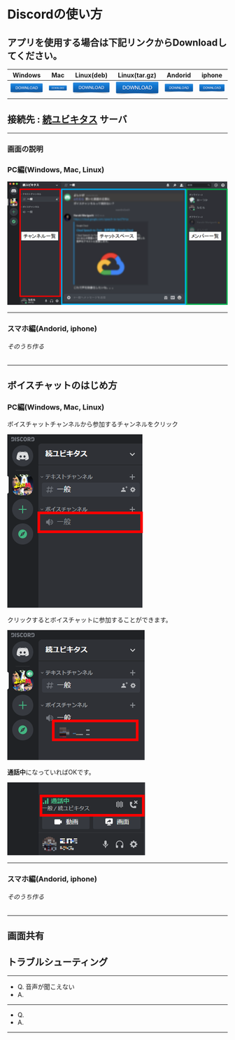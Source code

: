# Discordの使い方
## アプリを使用する場合は下記リンクからDownloadしてください。

|  Windows  |  Mac  |  Linux(deb)  |  Linux(tar.gz)  |  Andorid  |  iphone  |
| ---- | ---- | ---- | ---- | ---- | ---- |
|  [![download](./img/common/download.png)]([URL](https://discord.com/api/download?platform=win))  |  [![download](img/common/download.png)]([URL](https://discord.com/api/download?platform=osx))  | [![download](img/common/download.png)]([URL](https://discord.com/api/download?platform=linux&format=deb))  | [![download](img/common/download.png)]([URL](https://discord.com/api/download?platform=linux&format=tar.gz))  | [![download](img/common/download.png)]([URL](https://play.google.com/store/apps/details?id=com.discord))  | [![download](img/common/download.png)]([URL](https://itunes.apple.com/us/app/discord-chat-for-games/id985746746))  |

## 接続先 : [続ユビキタス](http://localhost) サーバ
---
### 画面の説明
### PC編(Windows, Mac, Linux)
![discord-app-description](img/pc/discord-app-description.png)
***
### スマホ編(Andorid, iphone)
###### そのうち作る

---
## ボイスチャットのはじめ方
### PC編(Windows, Mac, Linux)
ボイスチャットチャンネルから参加するチャンネルをクリック

![chat](img/pc/setting-3.png)


クリックするとボイスチャットに参加することができます。

![chat-1](img/pc/chat-2.png)


**通話中**になっていればOKです。

![chat-2](img/pc/chat-3.png)
***
### スマホ編(Andorid, iphone)
###### そのうち作る

---
## 画面共有


## トラブルシューティング
---
- Q. 音声が聞こえない
- A. 
---
- Q. 
- A. 
---